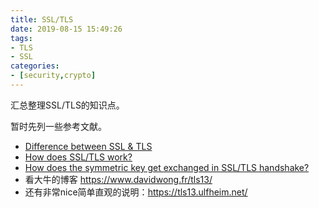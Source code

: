 ```yaml
---
title: SSL/TLS
date: 2019-08-15 15:49:26
tags:
- TLS
- SSL
categories:
- [security,crypto]
---
```

汇总整理SSL/TLS的知识点。
<!-- more -->


暂时先列一些参考文献。  

+ [Difference between SSL & TLS](https://stackoverflow.com/q/3690734)
+ [How does SSL/TLS work?](https://security.stackexchange.com/q/20803)
+ [How does the symmetric key get exchanged in SSL/TLS handshake?](https://security.stackexchange.com/q/130938)  
+ 看大牛的博客 https://www.davidwong.fr/tls13/
+ 还有非常nice简单直观的说明：https://tls13.ulfheim.net/
